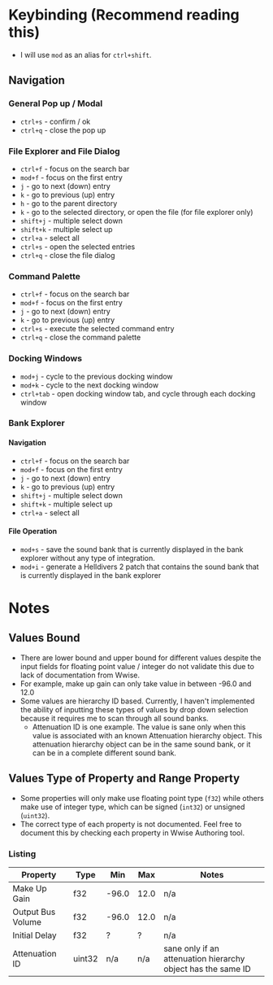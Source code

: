 # Keybinding (Recommend reading this)

- I will use `mod` as an alias for `ctrl+shift`.

## Navigation

### General Pop up / Modal 

- `ctrl+s` - confirm / ok
- `ctrl+q` - close the pop up

### File Explorer and File Dialog

- `ctrl+f` - focus on the search bar
- `mod+f` - focus on the first entry
- `j` - go to next (down) entry
- `k` - go to previous (up) entry
- `h` - go to the parent directory
- `k` - go to the selected directory, or open the file (for file explorer only)
- `shift+j` - multiple select down
- `shift+k` - multiple select up
- `ctrl+a` - select all
- `ctrl+s` - open the selected entries
- `ctrl+q` - close the file dialog

### Command Palette

- `ctrl+f` - focus on the search bar
- `mod+f` - focus on the first entry
- `j` - go to next (down) entry
- `k` - go to previous (up) entry
- `ctrl+s` - execute the selected command entry 
- `ctrl+q` - close the command palette

### Docking Windows

- `mod+j` - cycle to the previous docking window
- `mod+k` - cycle to the next docking window
- `ctrl+tab` - open docking window tab, and cycle through each docking window

### Bank Explorer

#### Navigation

- `ctrl+f` - focus on the search bar
- `mod+f` - focus on the first entry
- `j` - go to next (down) entry
- `k` - go to previous (up) entry
- `shift+j` - multiple select down
- `shift+k` - multiple select up
- `ctrl+a` - select all

#### File Operation

- `mod+s` - save the sound bank that is currently displayed in the bank explorer 
without any type of integration.
- `mod+i` - generate a Helldivers 2 patch that contains the sound bank that is 
currently displayed in the bank explorer

# Notes

## Values Bound

- There are lower bound and upper bound for different values despite the input 
fields for floating point value / integer do not validate this due to lack of 
documentation from Wwise.
- For example, make up gain can only take value in between -96.0 and 12.0
- Some values are hierarchy ID based. Currently, I haven't implemented the 
ability of inputting these types of values by drop down selection because it 
requires me to scan through all sound banks.
    - Attenuation ID is one example. The value is sane only when this value is 
    associated with an known Attenuation hierarchy object. This attenuation 
    hierarchy object can be in the same sound bank, or it can be in a complete 
    different sound bank.

## Values Type of Property and Range Property 

- Some properties will only make use floating point type (`f32`) while others 
make use of integer type, which can be signed (`int32`) or unsigned (`uint32`).
- The correct type of each property is not documented. Feel free to document 
this by checking each property in Wwise Authoring tool.

### Listing

| Property          | Type   | Min   | Max  | Notes                                                        |
|-------------------|--------|-------|------|--------------------------------------------------------------|
| Make Up Gain      | f32    | -96.0 | 12.0 | n/a                                                          |
| Output Bus Volume | f32    | -96.0 | 12.0 | n/a                                                          |
| Initial Delay     | f32    | ?     | ?    | n/a                                                          |
| Attenuation ID    | uint32 | n/a   | n/a  | sane only if an attenuation hierarchy object has the same ID |
